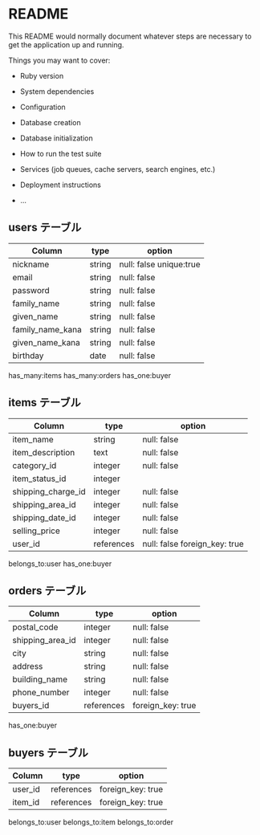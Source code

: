 # README

This README would normally document whatever steps are necessary to get the
application up and running.

Things you may want to cover:

* Ruby version

* System dependencies

* Configuration

* Database creation

* Database initialization

* How to run the test suite

* Services (job queues, cache servers, search engines, etc.)

* Deployment instructions

* ...


## users テーブル

| Column           | type   | option                    |
| -----------------|--------|---------------------------|
| nickname         | string | null: false  unique:true  |
| email            | string | null: false               |
| password         | string | null: false               |
| family_name      | string | null: false               |
| given_name       | string | null: false               |
| family_name_kana | string | null: false               |
| given_name_kana  | string | null: false               |
| birthday         | date   | null: false               |

has_many:items
has_many:orders
has_one:buyer


## items テーブル

| Column             | type          | option                         |
| -------------------|---------------|--------------------------------|
| item_name          | string        | null: false                    |
| item_description   | text          | null: false                    |
| category_id        | integer       | null: false                    |
| item_status_id     | integer       |
| shipping_charge_id | integer       | null: false                    |
| shipping_area_id   | integer       | null: false                    |
| shipping_date_id   | integer       | null: false                    |
| selling_price      | integer       | null: false                    |
| user_id            | references    | null: false  foreign_key: true |

belongs_to:user
has_one:buyer

## orders テーブル

| Column           | type       | option            |
| -----------------|------------|-------------------|
| postal_code      | integer    | null: false       |
| shipping_area_id | integer    | null: false       |
| city             | string     | null: false       |
| address          | string     | null: false       |
| building_name    | string     | null: false       |
| phone_number     | integer    | null: false       |
| buyers_id        | references | foreign_key: true |

has_one:buyer

## buyers テーブル
| Column  | type       | option            |
| --------|------------|-------------------|
| user_id | references | foreign_key: true |
| item_id | references | foreign_key: true |

belongs_to:user
belongs_to:item
belongs_to:order

